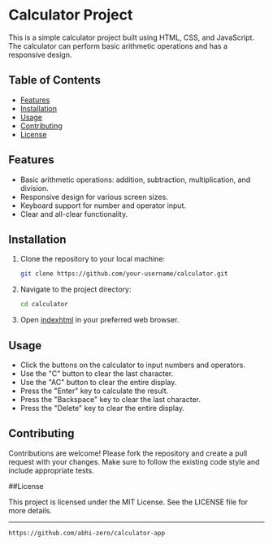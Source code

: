 # Calculator Project

This is a simple calculator project built using HTML, CSS, and JavaScript. The calculator can perform basic arithmetic operations and has a responsive design.

## Table of Contents

- [Features](#features)
- [Installation](#installation)
- [Usage](#usage)
- [Contributing](#contributing)
- [License](#license)

## Features

- Basic arithmetic operations: addition, subtraction, multiplication, and division.
- Responsive design for various screen sizes.
- Keyboard support for number and operator input.
- Clear and all-clear functionality.

## Installation

1. Clone the repository to your local machine:

   ```bash
   git clone https://github.com/your-username/calculator.git
   ```
2. Navigate to the project directory:   
   ```bash
   cd calculator
   ```
3. Open [indexhtml](./index.html) in your preferred web browser.

## Usage

- Click the buttons on the calculator to input numbers and operators.
- Use the "C" button to clear the last character.
- Use the "AC" button to clear the entire display.
- Press the "Enter" key to calculate the result.
- Press the "Backspace" key to clear the last character.
- Press the "Delete" key to clear the entire display.

## Contributing

Contributions are welcome! Please fork the repository and create a pull request with your changes. Make sure to follow the existing code style and include appropriate tests.

##License

This project is licensed under the MIT License. See the LICENSE file for more details.

---
`https://github.com/abhi-zero/calculator-app` 
